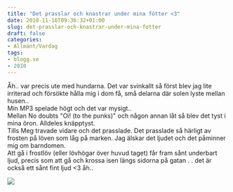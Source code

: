 ```yaml
---
title: "Det prasslar och knastrar under mina fötter <3"
date: 2010-11-16T09:36:32+01:00
slug: det-prasslar-och-knastrar-under-mina-fotter
draft: false
categories:
- Allmänt/Vardag
tags:
- blogg.se
- 2010
---
```

Åh.. var precis ute med hundarna. Det var svinkallt så först blev jag lite irriterad och försökte hålla mig i dom få, små delarna där solen lyste mellan husen..  
Min MP3 spelade högt och det var mysigt..  
Mellan No doubts "Oi! (to the punks)" och någon annan låt så blev det tyst i mina öron. Alldeles knäpptyst.  
Tills Meg travade vidare och det prasslade. Det prasslade så härligt av frosten på löven som låg på marken. Jag älskar det ljudet och det påminner mig om barndomen.  
Att gå i frostlöv (eller lövhögar över huvud taget) får fram sånt underbart ljud, precis som att gå och krossa isen längs sidorna på gatan . . det är också ett sånt fint ljud <3 åh..  
  
![](/assets/images/blogg.se/5389441-lg_117375556.jpg)